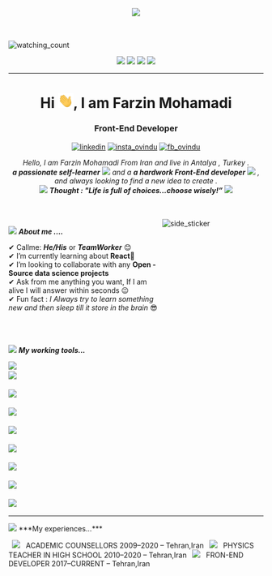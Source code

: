 <p align="center">
  <img src="https://s27389.pcdn.co/wp-content/uploads/2019/08/AdobeStock_244675452.jpeg" height="200"/>
</p>
<br>

<p align="left"> 
<img src="https://komarev.com/ghpvc/?username=Farzinm4874&color=dc143c" alt="watching_count" />
 </p>
 <p align="center">
<img src="https://img.shields.io/badge/Age-33-blue" />
  <img src="https://img.shields.io/badge/Focus-Frontend-End" />
  <img src="https://img.shields.io/badge/Lives-Turkey-success" />
  <img src="https://img.shields.io/badge/Languages-English%20%26%20Italian-brightgreen" />
</p>
<hr>
<h1 align="center">Hi <img src="https://raw.githubusercontent.com/ABSphreak/ABSphreak/master/gifs/Hi.gif" width="30px">, I am Farzin Mohamadi </h1>
<h3 align="center">Front-End Developer </h3>
<p align="center">
<a href="https://www.linkedin.com/in/farzin-mohamadi/" target="blank"><img align="center" src="https://cdn.worldvectorlogo.com/logos/linkedin-icon.svg" alt="linkedin" height="30" width="40" /></a>
<a href="https://www.instagram.com/_frznmh_/" target="blank"><img align="center" src="https://cdn.worldvectorlogo.com/logos/instagram-5.svg" alt="insta_ovindu" height="30" width="40" /></a>
<a href="https://www.facebook.com/Farziiiiiin/" target="blank"><img align="center" src="https://www.svgrepo.com/show/299425/facebook.svg" alt="fb_ovindu" height="30" width="40" /></a>

</p>
</p>



<p align="center">
  <em>
    Hello, I am Farzin Mohamadi From Iran and live in Antalya , Turkey . <br>
    <b>a passionate self-learner</b> <img src="https://github.com/TheDudeThatCode/TheDudeThatCode/blob/master/Assets/Developer.gif" width="30px"> and a <b>a hardwork Front-End developer</b>&nbsp;<img src="https://github.com/TheDudeThatCode/TheDudeThatCode/blob/master/Assets/Designer.gif" width="36px">&nbsp, and always looking to find a new idea to create . 
  </em> 
  <br>
  <img src="https://media.giphy.com/media/gH3LO09IOiZIqePwv9/giphy.gif" width="50" /> <b><i align="center">Thought : "Life is full of choices…choose wisely!”</i></b> <img src="https://media.giphy.com/media/qjqUcgIyRjsl2/giphy.gif" width="50" />
</p>
<br><br>
<img align="right" width=200px height=200px alt="side_sticker" src="https://media.giphy.com/media/TEnXkcsHrP4YedChhA/giphy.gif" />

<img src="https://media.giphy.com/media/iY8CRBdQXODJSCERIr/giphy.gif" width="30px">&nbsp;***About me ....***

✔ Callme: ***He/His*** or ***TeamWorker*** 😊 <br>
✔ I’m currently learning about **React**🥰<br>
✔ I’m looking to collaborate with any **Open - Source data science projects**<br>
✔ Ask from me anything you want, If I am alive I will answer within seconds 😉<br>
✔ Fun fact : *I Always try to learn something new and then sleep till it store in the brain* 😎<br><br><br><br>
 

<img src="https://media.giphy.com/media/iY8CRBdQXODJSCERIr/giphy.gif" width="30px">&nbsp;***My working tools...***
<p align="left">
  
  <code><img height="50" src="https://cdn.worldvectorlogo.com/logos/html-1.svg"></code>
  <code> <img height="50" src="https://cdn.worldvectorlogo.com/logos/css-3.svg"> </code>
  <code> <img height="50" src="https://cdn.worldvectorlogo.com/logos/sass-1.svg"> </code>
  <code> <img height="50" src="https://cdn.worldvectorlogo.com/logos/material-ui-1.svg"> </code>
  <code> <img height="50" src="https://cdn.worldvectorlogo.com/logos/bootstrap-4.svg"> </code>
  <code> <img height="50" src="https://cdn.worldvectorlogo.com/logos/javascript-1.svg"> </code>
  <code> <img height="50" src="https://www.vectorlogo.zone/logos/reactjs/reactjs-ar21.svg"> </code>
  <code> <img height="50" src="https://cdn.worldvectorlogo.com/logos/redux.svg"> </code>
  <code> <img height="50" src="https://cdn.worldvectorlogo.com/logos/git-icon.svg"> </code>
 
  <hr>
<img src="https://media.giphy.com/media/iY8CRBdQXODJSCERIr/giphy.gif" width="30px">&nbsp;***My experiences...***
<p align="left">
  <code> <img height="50" src="https://svgsilh.com/svg/2052171-e91e63.svg"> </code> <span>     ACADEMIC COUNSELLORS  2009–2020 – Tehran,Iran</span>
  <code> <img height="50" src="https://svgsilh.com/svg/2052150-9c27b0.svg"> </code> <span>     PHYSICS TEACHER IN HIGH SCHOOL   2010–2020 – Tehran,Iran</span>
  <code> <img height="50" src="https://svgsilh.com/svg/2052130-673ab7.svg"> </code> <span>     FRON-END DEVELOPER  2017–CURRENT  – Tehran,Iran</span>

  




